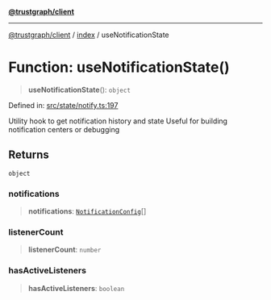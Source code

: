 [**@trustgraph/client**](../../README.md)

***

[@trustgraph/client](../../README.md) / [index](../README.md) / useNotificationState

# Function: useNotificationState()

> **useNotificationState**(): `object`

Defined in: [src/state/notify.ts:197](https://github.com/trustgraph-ai/trustgraph-ts-client/blob/24d0d0886a310c1fecf9e6fc95cd3a24cf32c92e/src/state/notify.ts#L197)

Utility hook to get notification history and state
Useful for building notification centers or debugging

## Returns

`object`

### notifications

> **notifications**: [`NotificationConfig`](../../types/interfaces/NotificationConfig.md)[]

### listenerCount

> **listenerCount**: `number`

### hasActiveListeners

> **hasActiveListeners**: `boolean`
